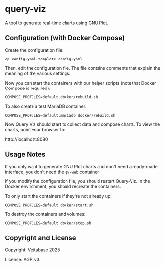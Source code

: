 # query-viz
A tool to generate real-time charts using GNU Plot.


## Configuration (with Docker Compose)

Create the configuration file:

```
cp config.yaml.template config.yaml
```

Then, edit the configuration file. The file contains comments that explain the meaning
of the various settings.

Now you can start the containers with our helper scripts
(note that Docker Compose is required):

```
COMPOSE_PROFILES=default docker/rebuild.sh
```

To also create a test MariaDB container:

```
COMPOSE_PROFILES=default,mariadb docker/rebuild.sh
```

Now Query Viz should start to collect data and compose charts.
To view the charts, point your browser to:

http://localhost:8080


## Usage Notes

If you only want to generate GNU Plot charts and don't need a ready-made
interface, you don't need the `qv-web` container.

If you modify the configuration file, you should restart Query-Viz.
In the Docker environment, you should recreate the containers.

To only start the containers if they're not already up:

```
COMPOSE_PROFILES=default docker/start.sh
```

To destroy the containers and volumes:

```
COMPOSE_PROFILES=default docker/stop.sh
```


## Copyright and License

Copyright: Vettabase 2025

License: AGPLv3.
